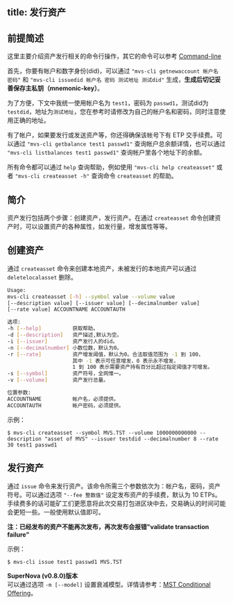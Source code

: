 title: 发行资产
---

## 前提简述
这里主要介绍资产发行相关的命令行操作，其它的命令可以参考 [Command-line](/zh-cn/docs/command-line.html)

首先，你要有帐户和数字身份(did)，可以通过 `"mvs-cli getnewaccount 帐户名 密码"` 和 `"mvs-cli issuedid 帐户名 密码 测试地址 测试did"` 生成，**生成后切记妥善保存主私钥（mnemonic-key）**。

为了方便，下文中我统一使用帐户名为 `test1`，密码为 `passwd1`，测试did为`testdid`，地址为`测试地址`，您在参考时请修改为自己的帐户名和密码，同时注意使用正确的地址。

有了帐户，如果要发行或发送资产等，你还得确保该帐号下有 ETP 交手续费。可以通过 `"mvs-cli getbalance test1 passwd1"` 查询帐户总余额详情，也可以通过 `"mvs-cli listbalances test1 passwd1"` 查询帐户里各个地址下的余额。

所有命令都可以通过 `help` 查询帮助，例如使用 `"mvs-cli help createasset"` 或者 `"mvs-cli createasset -h"` 查询命令 `createasset` 的帮助。

## 简介
资产发行包括两个步骤：创建资产，发行资产。在通过 `createasset` 命令创建资产时，可以设置资产的各种属性，如发行量，增发属性等等。

## 创建资产
通过 `createasset` 命令来创建本地资产，未被发行的本地资产可以通过 `deletelocalasset` 删除。
```bash
Usage:
mvs-cli createasset [-h] --symbol value --volume value
[--description value] [--issuer value] [--decimalnumber value]
[--rate value] ACCOUNTNAME ACCOUNTAUTH

选项:
-h [--help]          获取帮助。
-d [--description]   资产描述,默认为空。
-i [--issuer]        资产发行人的did。
-n [--decimalnumber] 小数位数，默认为0。
-r [--rate]          资产增发阈值，默认为0。合法取值范围为 -1 到 100，
                     其中 -1 表示可任意增发，0 表示永不增发，
                     1 到 100 表示需要资产持有百分比超过指定阈值才可增发。
-s [--symbol]        资产符号，全网惟一。
-v [--volume]        资产发行总量。

位置参数:
ACCOUNTNAME          帐户名，必须提供。
ACCOUNTAUTH          帐户密码，必须提供。
```

示例：
```
$ mvs-cli createasset --symbol MVS.TST --volume 1000000000000 --description "asset of MVS" --issuer testdid --decimalnumber 8 --rate 30 test1 passwd1
```

## 发行资产
通过 `issue` 命令来发行资产。该命令所需三个参数依次为：帐户名，密码，资产符号。可以通过选项 `"--fee 整数值"` 设定发布资产的手续费，默认为 10 ETPs。手续费多的话可能矿工们更愿意将此次交易打包进区块中去，交易确认的时间可能会更短一些。一般使用默认值即可。

**注：已经发布的资产不能再次发布，再次发布会报错"validate transaction failure"**

示例：
```bash
$ mvs-cli issue test1 passwd1 MVS.TST
```

**SuperNova (v0.8.0)版本**  
可以通过选项 `-m [--model]` 设置衰减模型。详情请参考：[MST Conditional Offering](/zh-cn/developers/da-attenuation.html)。
